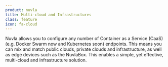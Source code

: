 ```yaml
---
product: nuvla
title: Multi-cloud and Infrastructures
class: feature
icon: fa-cloud
---
```


Nuvla allows you to configure any number of Container as a Service (CaaS) (e.g. Docker Swarm now and Kubernetes soon) endpoints. This means you can mix and match public clouds, private clouds and infrastructure, as well as edge devices such as the NuvlaBox. This enables a simple, yet effective, multi-cloud and infrastructure solution.
